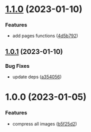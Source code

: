 # [1.1.0](https://github.com/rfoel/andressakanashiro.com/compare/v1.0.1...v1.1.0) (2023-01-10)


### Features

* add pages functions ([4d5b792](https://github.com/rfoel/andressakanashiro.com/commit/4d5b7925f1f8d4762da06c0e862953ed8d9c43f0))

## [1.0.1](https://github.com/rfoel/andressakanashiro.com/compare/v1.0.0...v1.0.1) (2023-01-10)


### Bug Fixes

* update deps ([a354056](https://github.com/rfoel/andressakanashiro.com/commit/a354056a8410c08ac5b0a52dacc1fa61b8fe63e5))

# 1.0.0 (2023-01-05)


### Features

* compress all images ([b5f25d2](https://github.com/rfoel/kanashiro/commit/b5f25d25f27b8e0be04c405b891355cffbb264f1))
